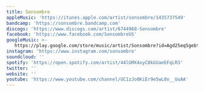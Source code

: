 ```yaml
---
title: Sonsombre
appleMusic: 'https://itunes.apple.com/artist/sonsombre/1435737549'
bandcamp: 'https://sonsombre.bandcamp.com'
discogs: 'https://www.discogs.com/artist/6744968-Sonsombre'
facebook: 'https://www.facebook.com/SonsombreUS'
googleMusic: >-
   https://play.google.com/store/music/artist/Sonsombre?id=Agd25eq5gebt57bbuijsclfnbeq
instagram: 'https://www.instagram.com/sonsombre'
soundcloud: ''
spotify: 'https://open.spotify.com/artist/44lGMX4xyC8kGUaeEFqLR3'
twitter: ''
website: ''
youtube: 'https://www.youtube.com/channel/UC1zJo0KiEr9e5wL0n__UuAA'
---
```

